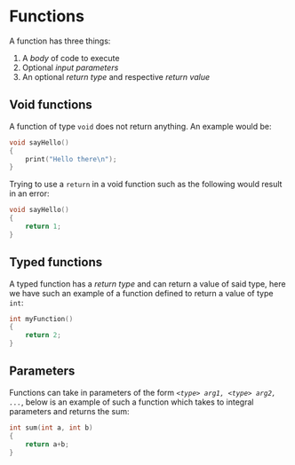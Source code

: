 Functions
=========

A function has three things:

1. A _body_ of code to execute
2. Optional _input parameters_
3. An optional _return type_ and respective _return value_

## Void functions

A function of type `void` does not return anything. An example would be:

```d
void sayHello()
{
    print("Hello there\n");
}
```

Trying to use a `return` in a void function such as the following would result in an error:

```d
void sayHello()
{
    return 1;
}
```

## Typed functions

A typed function has a _return type_ and can return a value of said type, here we have such an example of a function defined to return a value of type `int`:

```d
int myFunction()
{
    return 2;
}
```

## Parameters

Functions can take in parameters of the form _`<type> arg1, <type> arg2, ...`_, below is an example of such a function which takes to integral parameters and returns the sum:

```d
int sum(int a, int b)
{
    return a+b;
}
```